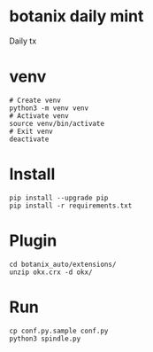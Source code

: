 # botanix daily mint
Daily tx

# venv
```
# Create venv
python3 -m venv venv
# Activate venv
source venv/bin/activate
# Exit venv
deactivate
```

# Install
```
pip install --upgrade pip
pip install -r requirements.txt
```

# Plugin
```
cd botanix_auto/extensions/
unzip okx.crx -d okx/
```

# Run
```
cp conf.py.sample conf.py
python3 spindle.py
```
